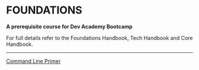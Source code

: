 # FOUNDATIONS

__A prerequisite course for Dev Academy Bootcamp__

For full details refer to the Foundations Handbook, Tech Handbook and Core Handbook.   


------------    

[Command Line Primer](/week-1/command-line/README.md) 





